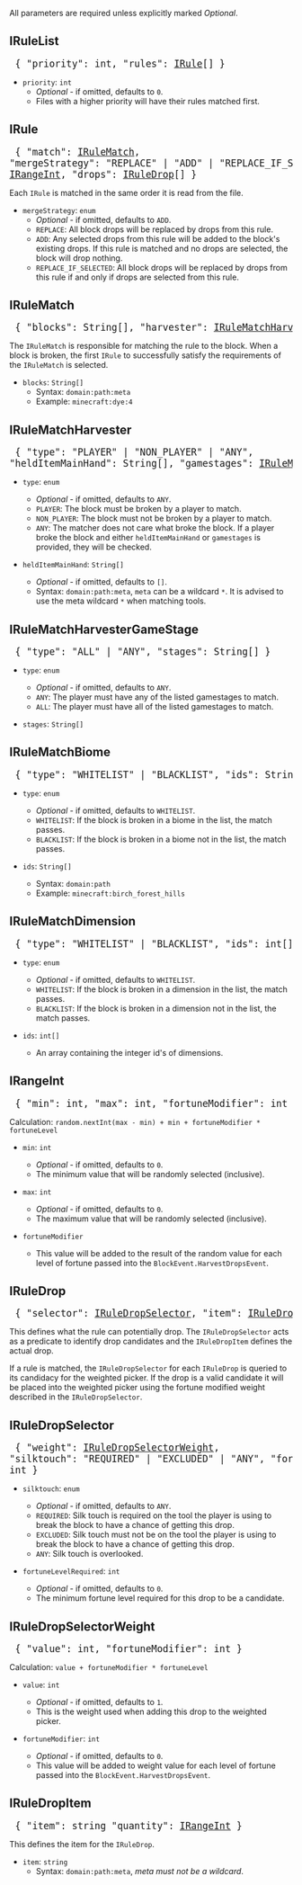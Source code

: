 All parameters are required unless explicitly marked *Optional*.

## IRuleList

<big><pre>
{
  "priority": int,
  "rules": [IRule](#IRule)[]
}
</pre></big>

* `priority`: `int`
  * *Optional* - if omitted, defaults to `0`.
  * Files with a higher priority will have their rules matched first.

## IRule
<big><pre>
{
  "match": [IRuleMatch](#IRuleMatch),
  "mergeStrategy": "REPLACE" | "ADD" | "REPLACE_IF_SELECTED",
  "dropCount": [IRangeInt](#IRangeInt),
  "drops": [IRuleDrop](#IRuleDrop)[]
}
</pre></big>

Each `IRule` is matched in the same order it is read from the file.

* `mergeStrategy`: `enum`
  * *Optional* - if omitted, defaults to `ADD`.
  * `REPLACE`: All block drops will be replaced by drops from this rule.
  * `ADD`: Any selected drops from this rule will be added to the block's existing drops. If this rule is matched and no drops are selected, the block will drop nothing.
  * `REPLACE_IF_SELECTED`: All block drops will be replaced by drops from this rule if and only if drops are selected from this rule.
  
## IRuleMatch
<big><pre>
{
  "blocks": String[],
  "harvester": [IRuleMatchHarvester](#IRuleMatchHarvester),
  "biomes": [IRuleMatchBiome](#IRuleMatchBiome),
  "dimensions": [IRuleMatchDimension](#IRuleMatchDimension)
}
</pre></big>

The `IRuleMatch` is responsible for matching the rule to the block. When a block is broken, the first `IRule` to successfully satisfy the requirements of the `IRuleMatch` is selected.

* `blocks`: `String[]`
  * Syntax: `domain:path:meta`
  * Example: `minecraft:dye:4`

## IRuleMatchHarvester
<big><pre>
{
  "type": "PLAYER" | "NON_PLAYER" | "ANY",
  "heldItemMainHand": String[],
  "gamestages": [IRuleMatchHarvesterGameStage](#IRuleMatchHarvesterGameStage)
}
</pre></big>

* `type`: `enum`
  * *Optional* - if omitted, defaults to `ANY`.
  * `PLAYER`: The block must be broken by a player to match.
  * `NON_PLAYER`: The block must not be broken by a player to match.
  * `ANY`: The matcher does not care what broke the block. If a player broke the block and either `heldItemMainHand` or `gamestages` is provided, they will be checked.
  
* `heldItemMainHand`: `String[]`
  * *Optional* - if omitted, defaults to `[]`.
  * Syntax: `domain:path:meta`, `meta` can be a wildcard `*`. It is advised to use the meta wildcard `*` when matching tools.

## IRuleMatchHarvesterGameStage
<big><pre>
{
  "type": "ALL" | "ANY",
  "stages": String[]
}
</pre></big>

* `type`: `enum`
  * *Optional* - if omitted, defaults to `ANY`.
  * `ANY`: The player must have any of the listed gamestages to match.
  * `ALL`: The player must have all of the listed gamestages to match.
  
* `stages`: `String[]`

## IRuleMatchBiome
<big><pre>
{
  "type": "WHITELIST" | "BLACKLIST",
  "ids": String[]
}
</pre></big>

* `type`: `enum`
  * *Optional* - if omitted, defaults to `WHITELIST`.
  * `WHITELIST`: If the block is broken in a biome in the list, the match passes.
  * `BLACKLIST`: If the block is broken in a biome not in the list, the match passes.
  
* `ids`: `String[]`
  * Syntax: `domain:path`
  * Example: `minecraft:birch_forest_hills`
  
## IRuleMatchDimension
<big><pre>
{
  "type": "WHITELIST" | "BLACKLIST",
  "ids": int[]
}
</pre></big>

* `type`: `enum`
  * *Optional* - if omitted, defaults to `WHITELIST`.
  * `WHITELIST`: If the block is broken in a dimension in the list, the match passes.
  * `BLACKLIST`: If the block is broken in a dimension not in the list, the match passes.
  
* `ids`: `int[]`
  * An array containing the integer id's of dimensions.
  
## IRangeInt
<big><pre>
{
  "min": int,
  "max": int,
  "fortuneModifier": int
}
</pre></big>

Calculation: `random.nextInt(max - min) + min + fortuneModifier * fortuneLevel`

* `min`: `int`
  * *Optional* - if omitted, defaults to `0`.
  * The minimum value that will be randomly selected (inclusive).
  
* `max`: `int`
  * *Optional* - if omitted, defaults to `0`.
  * The maximum value that will be randomly selected (inclusive).
  
* `fortuneModifier`
  * This value will be added to the result of the random value for each level of fortune passed into the `BlockEvent.HarvestDropsEvent`.

## IRuleDrop

<big><pre>
{
  "selector": [IRuleDropSelector](#IRuleDropSelector),
  "item": [IRuleDropItem](#IRuleDropItem)
}
</pre></big>

This defines what the rule can potentially drop. The `IRuleDropSelector` acts as a predicate to identify drop candidates and the `IRuleDropItem` defines the actual drop.

If a rule is matched, the `IRuleDropSelector` for each `IRuleDrop` is queried to its candidacy for the weighted picker. If the drop is a valid candidate it will be placed into the weighted picker using the fortune modified weight described in the `IRuleDropSelector`.

## IRuleDropSelector

<big><pre>
{
  "weight": [IRuleDropSelectorWeight](#IRuleDropSelectorWeight),
  "silktouch": "REQUIRED" | "EXCLUDED" | "ANY",
  "fortuneLevelRequired": int
}
</pre></big>

* `silktouch`: `enum`
  * *Optional* - if omitted, defaults to `ANY`.
  * `REQUIRED`: Silk touch is required on the tool the player is using to break the block to have a chance of getting this drop.
  * `EXCLUDED`: Silk touch must not be on the tool the player is using to break the block to have a chance of getting this drop.
  * `ANY`: Silk touch is overlooked.
  
* `fortuneLevelRequired`: `int`
  * *Optional* - if omitted, defaults to `0`.
  * The minimum fortune level required for this drop to be a candidate.

## IRuleDropSelectorWeight

<big><pre>
{
  "value": int,
  "fortuneModifier": int
}
</pre></big>

Calculation: `value + fortuneModifier * fortuneLevel`

* `value`: `int`
  * *Optional* - if omitted, defaults to `1`.
  * This is the weight used when adding this drop to the weighted picker.
  
* `fortuneModifier`: `int`
  * *Optional* - if omitted, defaults to `0`.
  * This value will be added to weight value for each level of fortune passed into the `BlockEvent.HarvestDropsEvent`.
  
## IRuleDropItem

<big><pre>
{
  "item": string
  "quantity": [IRangeInt](#IRuleDropSelectorWeight)
}
</pre></big>

This defines the item for the `IRuleDrop`.

* `item`: `string`
  * Syntax: `domain:path:meta`, *meta must not be a wildcard*.